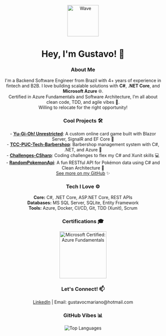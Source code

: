 <p align="center">
  <img src="https://media.giphy.com/media/hvRJCLFzcasrR4ia7z/giphy.gif" width="100" alt="Wave"/>
</p>

<h1 align="center">Hey, I'm Gustavo! 👋</h1>

<h3 align="center">About Me</h3>
<p align="center">
  I'm a Backend Software Engineer from Brazil with 4+ years of experience in fintech and B2B. I love building scalable solutions with <b>C#</b>, <b>.NET Core</b>, and <b>Microsoft Azure</b> 🌐. 
  <br>
  Certified in Azure Fundamentals and Software Architecture, I’m all about clean code, TDD, and agile vibes 🚀. 
  <br>
  Willing to relocate for the right opportunity!
</p>

<h3 align="center">Cool Projects 🛠️</h3>
<p align="center">
  - <b><a href="https://github.com/GustavoMariano/YuGiOh-Unrestricted">Yu-Gi-Oh! Unrestricted</a></b>: A custom online card game built with Blazor Server, SignalR and EF Core 🎴<br>
  - <b><a href="https://github.com/GustavoMariano/TCC-PUC-Tech-Barbershop">TCC-PUC-Tech-Barbershop</a></b>: Barbershop management system with C#, .NET, and Azure 💈<br>
  - <b><a href="https://github.com/GustavoMariano/Challenges-CSharp">Challenges-CSharp</a></b>: Coding challenges to flex my C# and Xunit skills 💻<br>
  - <b><a href="https://github.com/GustavoMariano/RandomPokemon">RandomPokemonApi</a></b>: A fun RESTful API for Pokémon data using C# and Clean Architecture 🐾<br>
  <a href="https://github.com/GustavoMariano?tab=repositories">See more on my GitHub</a> ✨
</p>

<h3 align="center">Tech I Love ⚙️</h3>
<p align="center">
  <b>Core:</b> C#, .NET Core, ASP.NET Core, REST APIs<br>
  <b>Databases:</b> MS SQL Server, SQLite, Entity Framework<br>
  <b>Tools:</b> Azure, Docker, CI/CD, Git, TDD (Xunit), Scrum
</p>

<h3 align="center">Certifications 🎓</h3>
<p align="center">
  <a href="https://learn.microsoft.com/en-us/users/gustavomariano/credentials/b01e03036e9d5d64" target="_blank">
    <img src="https://learn.microsoft.com/en-us/media/learn/certification/badges/microsoft-certified-fundamentals-badge.svg?branch=main" alt="Microsoft Certified: Azure Fundamentals" width="150" />
  </a>
</p>

<h3 align="center">Let's Connect! 📫</h3>
<p align="center">
  <a href="https://linkedin.com/in/gustavo-mariano">LinkedIn</a> | 
  Email: gustavocmariano@hotmail.com
</p>

<h3 align="center">GitHub Vibes 📊</h3>
<p align="center">
  <img src="https://github-readme-stats.vercel.app/api/top-langs?username=gustavomariano&show_icons=true&locale=en&layout=compact&theme=dracula" alt="Top Languages"/>
</p>

